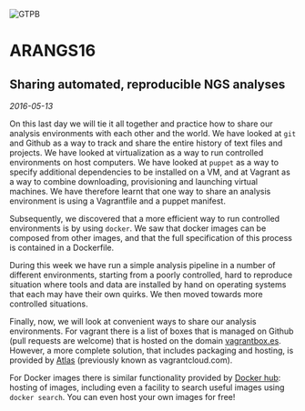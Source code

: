 ![GTPB](http://gtpb.igc.gulbenkian.pt/bicourses/images/GTPB2015logo.png "GTPB")

ARANGS16
========
Sharing automated, reproducible NGS analyses
--------------------------------------------
*2016-05-13*

On this last day we will tie it all together and practice how to share our analysis
environments with each other and the world. We have looked at `git` and Github as a way
to track and share the entire history of text files and projects. We have looked at
virtualization as a way to run controlled environments on host computers. We have looked
at `puppet` as a way to specify additional dependencies to be installed on a VM, and at
Vagrant as a way to combine downloading, provisioning and launching virtual machines. We
have therefore learnt that one way to share an analysis environment is using a Vagrantfile
and a puppet manifest.

Subsequently, we discovered that a more efficient way to run controlled environments is
by using `docker`. We saw that docker images can be composed from other images,
and that the full specification of this process is contained in a Dockerfile.

During this week we have run a simple analysis pipeline in a number of different
environments, starting from a poorly controlled, hard to reproduce situation where tools
and data are installed by hand on operating systems that each may have their own quirks.
We then moved towards more controlled situations.

Finally, now, we will look at convenient ways to share our analysis environments. For
vagrant there is a list of boxes that is managed on Github (pull requests are welcome)
that is hosted on the domain [vagrantbox.es](http://www.vagrantbox.es/). However, a more
complete solution, that includes packaging and hosting, is provided by
[Atlas](https://atlas.hashicorp.com/) (previously known as vagrantcloud.com).

For Docker images there is similar functionality provided by
[Docker hub](https://hub.docker.com): hosting of images, including even a facility
to search useful images using `docker search`.  You can even host your own images for free!

